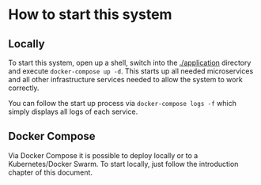 # How to start this system

## Locally

To start this system, open up a shell, switch into the [./application](./application) directory and execute `docker-compose up -d`.
This starts up all needed microservices and all other infrastructure services needed to allow the system to work correctly.

You can follow the start up process via `docker-compose logs -f` which simply displays all logs of each service.

## Docker Compose

Via Docker Compose it is possible to deploy locally or to a Kubernetes/Docker Swarm.
To start locally, just follow the introduction chapter of this document.
